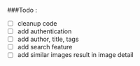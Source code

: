 ###Todo : 
- [ ] cleanup code
- [ ] add authentication
- [ ] add author, title, tags
- [ ] add search feature
- [ ] add similar images result in image detail
